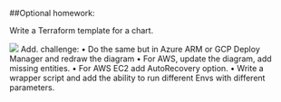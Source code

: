 ##Optional homework:

Write a Terraform template for a chart.

![](https://i.imgur.com/0p70xP7.png[/img])
Add. challenge:
• Do the same but in Azure ARM or GCP Deploy Manager and redraw the diagram
• For AWS, update the diagram, add missing entities.
• For AWS EC2 add AutoRecovery option.
• Write a wrapper script and add the ability to run different Envs with different parameters.